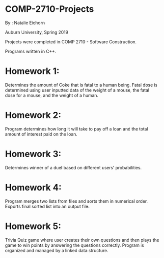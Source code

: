 # COMP-2710-Projects
By : Natalie Eichorn

Auburn University, Spring 2019

Projects were completed in COMP 2710 - Software Construction.

Programs written in C++.


# Homework 1:
  Determines the amount of Coke that is fatal to a human being.  Fatal dose is determined using user inputted data of the weight of a mouse, the fatal dose for a mouse, and the weight of a human.
  
  
# Homework 2:
  Program determines how long it will take to pay off a loan and the total amount of interest paid on the loan.  


# Homework 3: 
  Determines winner of a duel based on different users' probabilities.
  
  
# Homework 4:
  Program merges two lists from files and sorts them in numerical order.  Exports final sorted list into an output file.
  
  
# Homework 5:
  Trivia Quiz game where user creates their own questions and then plays the game to win points by answering the questions correctly.  Program is organized and managed by a linked data structure.
